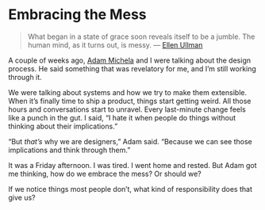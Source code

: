 

# Embracing the Mess

> What began in a state of grace soon reveals itself to be a
> jumble. The human mind, as it turns out, is messy. — [Ellen
> Ullman](https://readmill.com/nicoleslaw/reads/close-to-the-machine-technophilia-and-its-discontents/highlights/ra20dg)

A couple of weeks ago, [Adam Michela](https://twitter.com/soopa) and I were talking about the design process.
He said something that was revelatory for me, and I’m still working through it.

We were talking about systems and how we try to make them extensible. When it’s finally time to ship a
product, things start getting weird. All those hours and conversations start to unravel. Every last-minute
change feels like a punch in the gut. I said, “I hate it when people do things without thinking about their
implications.”

“But *that’s* why we are designers,” Adam said. “Because we can see those implications and think
through them.”

It was a Friday afternoon. I was tired. I went home and rested. But Adam got me thinking, how do we embrace
the mess? Or should we?

If we notice things most people don’t, what kind of responsibility does that give us?